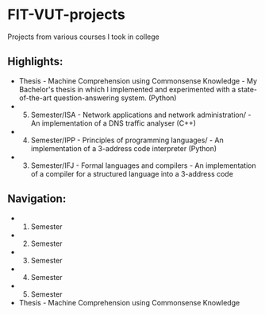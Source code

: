 # FIT-VUT-projects
Projects from various courses I took in college

## Highlights:
- Thesis - Machine Comprehension using Commonsense Knowledge - My Bachelor's thesis in which I implemented and experimented with a state-of-the-art question-answering system. (Python)
- 5. Semester/ISA - Network applications and network administration/ - An implementation of a DNS traffic analyser (C++)
- 4. Semester/IPP - Principles of programming languages/ - An implementation of a 3-address code interpreter (Python)
- 3. Semester/IFJ - Formal languages and compilers - An implementation of a compiler for a structured language into a 3-address code

## Navigation:
- 1. Semester
- 2. Semester
- 3. Semester
- 4. Semester
- 5. Semester
- Thesis - Machine Comprehension using Commonsense Knowledge
